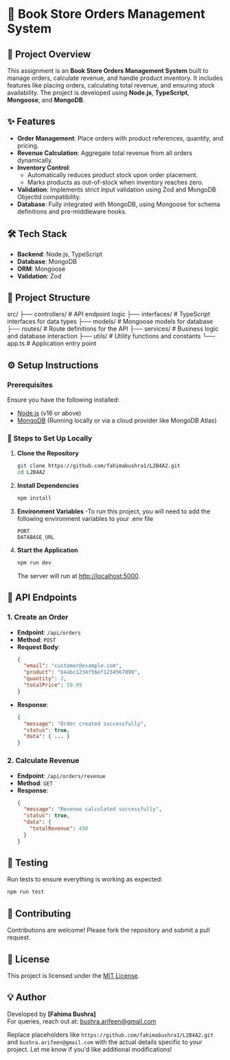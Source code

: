 # 🛒 Book Store Orders Management System

## 🚀 Project Overview

This assignment is an **Book Store Orders Management System** built to manage orders, calculate revenue, and handle product inventory. It includes features like placing orders, calculating total revenue, and ensuring stock availability. The project is developed using **Node.js**, **TypeScript**, **Mongoose**, and **MongoDB**.


## ✨ Features

- **Order Management**: Place orders with product references, quantity, and pricing.
- **Revenue Calculation**: Aggregate total revenue from all orders dynamically.
- **Inventory Control**:
  - Automatically reduces product stock upon order placement.
  - Marks products as out-of-stock when inventory reaches zero.
- **Validation**: Implements strict input validation using Zod and MongoDB ObjectId compatibility.
- **Database**: Fully integrated with MongoDB, using Mongoose for schema definitions and pre-middleware hooks.


## 🛠️ Tech Stack

- **Backend**: Node.js, TypeScript
- **Database**: MongoDB
- **ORM**: Mongoose
- **Validation**: Zod


## 📂 Project Structure


src/
├── controllers/    # API endpoint logic
├── interfaces/     # TypeScript interfaces for data types
├── models/         # Mongoose models for database
├── routes/         # Route definitions for the API
├── services/       # Business logic and database interaction
├── utils/          # Utility functions and constants
└── app.ts          # Application entry point


## ⚙️ Setup Instructions

### Prerequisites

Ensure you have the following installed:
- [Node.js](https://nodejs.org/) (v16 or above)
- [MongoDB](https://www.mongodb.com/) (Running locally or via a cloud provider like MongoDB Atlas)


### 🔧 Steps to Set Up Locally

1. **Clone the Repository**
   ```bash
   git clone https://github.com/fahimabushra1/L2B4A2.git
   cd L2B4A2
   ```

2. **Install Dependencies**
   ```bash
   npm install
   ```

3. **Environment Variables**
  -To run this project, you will need to add the following environment variables to your .env file
   ```env
   PORT
   DATABASE_URL
   ```

4. **Start the Application**
   ```bash
   npm run dev
   ```
   The server will run at [http://localhost:5000](http://localhost:5000).


## 🚨 API Endpoints

### 1. **Create an Order**
   - **Endpoint**: `/api/orders`
   - **Method**: `POST`
   - **Request Body**:
     ```json
     {
       "email": "customer@example.com",
       "product": "64abc1234f56ef1234567890",
       "quantity": 2,
       "totalPrice": 59.99
     }
     ```
   - **Response**:
     ```json
     {
       "message": "Order created successfully",
       "status": true,
       "data": { ... }
     }
     ```

### 2. **Calculate Revenue**
   - **Endpoint**: `/api/orders/revenue`
   - **Method**: `GET`
   - **Response**:
     ```json
     {
       "message": "Revenue calculated successfully",
       "status": true,
       "data": {
         "totalRevenue": 450
       }
     }
     ```


## 🧪 Testing

Run tests to ensure everything is working as expected:
```bash
npm run test
```


## 🤝 Contributing

Contributions are welcome! Please fork the repository and submit a pull request.


## 📄 License

This project is licensed under the [MIT License](LICENSE).


## 💡 Author

Developed by **[Fahima Bushra]**  
For queries, reach out at: [bushra.arifeen@gmail.com](mailto:bushra.arifeen@gmail.com)


Replace placeholders like `https://github.com/fahimabushra1/L2B4A2.git` and `bushra.arifeen@gmail.com` with the actual details specific to your project. Let me know if you'd like additional modifications!